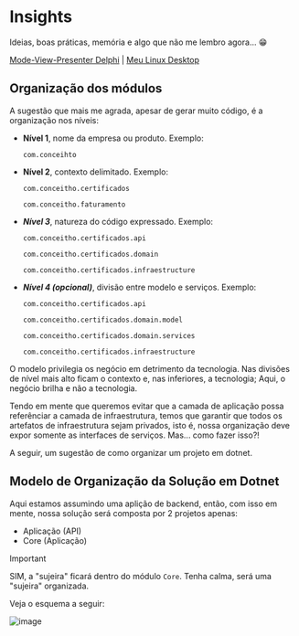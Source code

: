 # Insights
Ideias, boas práticas, memória e algo que não me lembro agora... 😁

[Mode-View-Presenter Delphi]("./mvp.md") | [Meu Linux Desktop]("./meu-linux.md")

## Organização dos módulos

A sugestão que mais me agrada, apesar de gerar muito código, é a organização nos níveis:

- **Nível 1**, nome da empresa ou produto. Exemplo:

  ```
  com.conceihto
  ```
  
  
- **Nível 2**, contexto delimitado. Exemplo:

  ```
  com.conceitho.certificados
  
  com.conceitho.faturamento
  ```
  
- ***Nível 3***, natureza do código expressado. Exemplo:

  ```
  com.conceitho.certificados.api
  
  com.conceitho.certificados.domain

  com.conceitho.certificados.infraestructure
  ```
  
- ***Nível 4 (opcional)***, divisão entre modelo e serviços. Exemplo:

  ```
  com.conceitho.certificados.api
  
  com.conceitho.certificados.domain.model
  
  com.conceitho.certificados.domain.services

  com.conceitho.certificados.infraestructure
  ```

O modelo privilegia os negócio em detrimento da tecnologia. Nas divisões de nível mais alto ficam o contexto e, nas inferiores, a tecnologia;
Aqui, o negócio brilha e não a tecnologia.

Tendo em mente que queremos evitar que a camada de aplicação possa referênciar a camada de infraestrutura, temos que garantir que todos os artefatos
de infraestrutura sejam privados, isto é, nossa organização deve expor somente as interfaces de serviços. Mas... como fazer isso?!

A seguir, um sugestão de como organizar um projeto em dotnet.
  
## Modelo de Organização da Solução em Dotnet

Aqui estamos assumindo uma aplição de backend, então, com isso em mente, nossa solução será composta por 2 projetos apenas:
- Aplicação (API)
- Core (Aplicação)

> [!IMPORTANT]
>  SIM, a "sujeira" ficará dentro do módulo `Core`. Tenha calma, será uma "sujeira" organizada.

Veja o esquema a seguir:


![image](https://github.com/user-attachments/assets/86475b25-be38-4087-9d48-4ca7b04e9aa5)